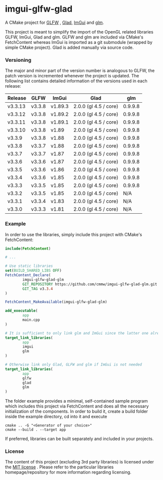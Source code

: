 # imgui-glfw-glad

A CMake project for [GLFW](https://github.com/glfw/glfw)
, [Glad](https://gen.glad.sh/), [ImGui](https://github.com/ocornut/imgui) and
[glm](https://github.com/g-truc/glm).

This project is meant to simplify the import of the OpenGL related libraries
GLFW, ImGui, Glad and glm. GLFW and glm are included via CMake's FetchContent
whereas ImGui is imported as a git submodule (wrapped by simple CMake project).
Glad is added manually via source code.

### Versioning

The major and minor part of the version number is analogous to GLFW, the patch
version is incremented whenever the project is updated. The following list
contains detailed information of the versions used in each release:

| Release | GLFW   | ImGui   | Glad                  | glm     |
|---------|--------|---------|-----------------------|---------|
| v3.3.13 | v3.3.8 | v1.89.3 | 2.0.0 (gl 4.5 / core) | 0.9.9.8 |
| v3.3.12 | v3.3.8 | v1.89.2 | 2.0.0 (gl 4.5 / core) | 0.9.9.8 |
| v3.3.11 | v3.3.8 | v1.89.1 | 2.0.0 (gl 4.5 / core) | 0.9.9.8 |
| v3.3.10 | v3.3.8 | v1.89   | 2.0.0 (gl 4.5 / core) | 0.9.9.8 |
| v3.3.9  | v3.3.8 | v1.88   | 2.0.0 (gl 4.5 / core) | 0.9.9.8 |
| v3.3.8  | v3.3.7 | v1.88   | 2.0.0 (gl 4.5 / core) | 0.9.9.8 |
| v3.3.7  | v3.3.7 | v1.87   | 2.0.0 (gl 4.5 / core) | 0.9.9.8 |
| v3.3.6  | v3.3.6 | v1.87   | 2.0.0 (gl 4.5 / core) | 0.9.9.8 |
| v3.3.5  | v3.3.6 | v1.86   | 2.0.0 (gl 4.5 / core) | 0.9.9.8 |
| v3.3.4  | v3.3.6 | v1.85   | 2.0.0 (gl 4.5 / core) | 0.9.9.8 |
| v3.3.3  | v3.3.5 | v1.85   | 2.0.0 (gl 4.5 / core) | 0.9.9.8 |
| v3.3.2  | v3.3.5 | v1.85   | 2.0.0 (gl 4.5 / core) | N/A     |
| v3.3.1  | v3.3.4 | v1.83   | 2.0.0 (gl 4.5 / core) | N/A     |
| v3.3.0  | v3.3.3 | v1.81   | 2.0.0 (gl 4.5 / core) | N/A     |

### Example

In order to use the libraries, simply include this project with CMake's
FetchContent:

```cmake
include(FetchContent)

# ...

# Use static libraries
set(BUILD_SHARED_LIBS OFF)
FetchContent_Declare(
        imgui-glfw-glad-glm
        GIT_REPOSITORY https://github.com/cmmw/imgui-glfw-glad-glm.git
        GIT_TAG v3.3.4
)

FetchContent_MakeAvailable(imgui-glfw-glad-glm)

add_executable(
        app
        main.cpp
)

# It is sufficient to only link glm and ImGui since the latter one already contains Glad and GLFW
target_link_libraries(
        app
        imgui
        glm
)

# Otherwise link only Glad, GLFW and glm if ImGui is not needed
target_link_libraries(
        app
        glfw
        glad
        glm
)

```

The folder example provides a minimal, self-contained sample program which
includes this project via FetchContent and does all the necessary initialization
of the components. In order to build it, create a build folder inside the
example directory, cd into it and execute

```shell
cmake .. -G "<Generator of your choice>"
cmake --build . --target app
```

If preferred, libraries can be built separately and included in your projects.

### License

The content of this project (excluding 3rd party libraries) is licensed under
the [MIT license](https://github.com/cmmw/imgui-glfw-glad/blob/master/LICENSE.md)
. Please refer to the particular libraries homepage/repository for more
information regarding licensing.
